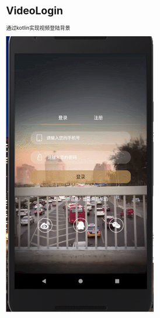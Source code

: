 # VideoLogin
通过kotlin实现视频登陆背景

![image](https://github.com/Andreamjianfeng/VideoLogin/blob/master/imgage/video.gif)



